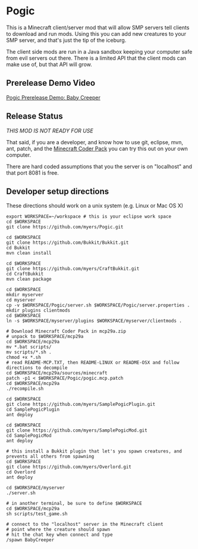# Pogic

This is a Minecraft client/server mod that will allow SMP servers tell
clients to download and run mods.  Using this you can add new creatures to
your SMP server, and that's just the tip of the iceburg.

The client side mods are run in a Java sandbox keeping your computer safe
from evil servers out there.  There is a limited API that the client mods
can make use of, but that API will grow.

## Prerelease Demo Video

[Pogic Prerelease Demo: Baby Creeper](http://www.youtube.com/watch?v=uftHwJFKyzo)

## Release Status

*THIS MOD IS NOT READY FOR USE*

That said, if you are a developer, and know how to use git, eclipse, mvn, ant,
patch, and the [Minecraft Coder Pack][mcp] you can try this out on your own
computer.

There are hard coded assumptions that you the server is on "localhost" and
that port 8081 is free.

## Developer setup directions

These directions should work on a unix system (e.g. Linux or Mac OS X)

    export WORKSPACE=~/workspace # this is your eclipse work space
    cd $WORKSPACE
    git clone https://github.com/myers/Pogic.git

    cd $WORKSPACE
    git clone https://github.com/Bukkit/Bukkit.git
    cd Bukkit
    mvn clean install

    cd $WORKSPACE
    git clone https://github.com/myers/CraftBukkit.git
    cd CraftBukkit
    mvn clean package

    cd $WORKSPACE
    mkdir myserver
    cd myserver
    cp -v $WORKSPACE/Pogic/server.sh $WORKSPACE/Pogic/server.properties .
    mkdir plugins clientmods
    cd $WORKSPACE
    ln -s $WORKSPACE/myserver/plugins $WORKSPACE/myserver/clientmods .

    # Download Minecraft Coder Pack in mcp29a.zip
    # unpack to $WORKSPACE/mcp29a
    cd $WORKSPACE/mcp29a
    mv *.bat scripts/
    mv scripts/*.sh .
    chmod +x *.sh
    # read README-MCP.TXT, then README-LINUX or README-OSX and follow directions to decompile
    cd $WORKSPACE/mcp29a/sources/minecraft
    patch -p1 < $WORKSPACE/Pogic/pogic.mcp.patch
    cd $WORKSPACE/mcp29a
    ./recompile.sh

    cd $WORKSPACE
    git clone https://github.com/myers/SamplePogicPlugin.git
    cd SamplePogicPlugin
    ant deploy

    cd $WORKSPACE
    git clone https://github.com/myers/SamplePogicMod.git
    cd SamplePogicMod
    ant deploy

    # this install a Bukkit plugin that let's you spawn creatures, and prevents all others from spawning
    cd $WORKSPACE
    git clone https://github.com/myers/Overlord.git
    cd Overlord
    ant deploy
    
    cd $WORKSPACE/myserver
    ./server.sh

    # in another terminal, be sure to define $WORKSPACE
    cd $WORKSPACE/mcp29a
    sh scripts/test_game.sh

    # connect to the "localhost" server in the Minecraft client
    # point where the creature should spawn
    # hit the chat key when connect and type
    /spawn BabyCreeper

[mcp]: http://mcp.ocean-labs.de/index.php/MCP_Releases
